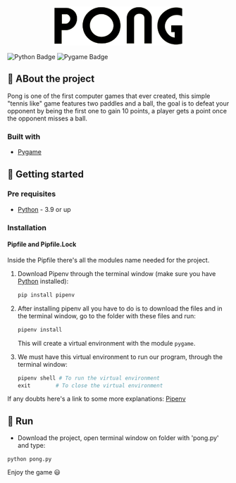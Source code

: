 <p align="center">
	<img src="media/pong-logo.png" width="300">
</p>

![Python Badge](https://img.shields.io/badge/python-3.9.2-blue?logo=python) ![Pygame Badge](https://img.shields.io/badge/pygame-2.0.1-brightgreen)

## :pencil: ABout the project

Pong is one of the first computer games that ever created, this simple "tennis like" game features two paddles and a ball, the goal is to defeat your opponent by being the first one to gain 10 points, a player gets a point once the opponent misses a ball.

### Built with

- [Pygame](https://www.pygame.org/news)


## :book: Getting started

### Pre requisites

- [Python][python-download] - 3.9 or up


### Installation

#### Pipfile and Pipfile.Lock

Inside the Pipfile there's all the modules name needed for the project. 

1. Download Pipenv through the terminal window (make sure you have [Python][python-download] installed):

	```python
    pip install pipenv
    ```
    
2. After installing pipenv all you have to do is to download the files and in the terminal window, go to the folder with these files and run:

	```python
    pipenv install
    ```
    This will create a virtual environment with the module `pygame`.

3. We must have this virtual environment to run our program, through the terminal window:

	```python
    pipenv shell # To run the virtual environment
    exit        # To close the virtual environment
    ```

If any doubts here's a link to some more explanations: [Pipenv](https://pipenv-fork.readthedocs.io/en/latest/basics.html)

## :runner: Run

- Download the project, open terminal window on folder with 'pong.py' and type:

```
python pong.py
```

Enjoy the game :smiley:


[python-download]: https://www.python.org/downloads/
